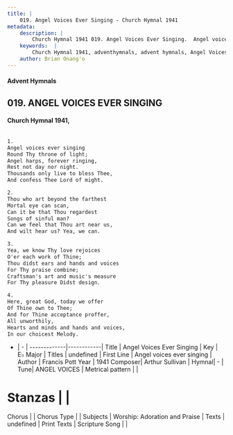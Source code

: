 ```yaml
---
title: |
    019. Angel Voices Ever Singing - Church Hymnal 1941
metadata:
    description: |
        Church Hymnal 1941 019. Angel Voices Ever Singing.  Angel voices ever singing  Round Thy throne of light;  Angel harps, forever ringing,  Rest not day nor night.  Thousands only live to bless Thee,  And confess Thee Lord of might.  
    keywords:  |
        Church Hymnal 1941, adventhymnals, advent hymnals, Angel Voices Ever Singing, Angel voices ever singing. 
    author: Brian Onang'o
---
```


#### Advent Hymnals
## 019. ANGEL VOICES EVER SINGING
####  Church Hymnal 1941,

```txt

1.
Angel voices ever singing 
Round Thy throne of light; 
Angel harps, forever ringing, 
Rest not day nor night. 
Thousands only live to bless Thee, 
And confess Thee Lord of might. 

2.
Thou who art beyond the farthest 
Mortal eye can scan, 
Can it be that Thou regardest 
Songs of sinful man? 
Can we feel that Thou art near us, 
And wilt hear us? Yea, we can. 

3.
Yea, we know Thy love rejoices 
O'er each work of Thine; 
Thou didst ears and hands and voices 
For Thy praise combine; 
Craftsman's art and music's measure 
For Thy pleasure Didst design. 

4.
Here, great God, today we offer 
Of Thine own to Thee; 
And for Thine acceptance proffer, 
All unworthily, 
Hearts and minds and hands and voices, 
In our choicest Melody.


```

- |   -  |
-------------|------------|
Title | Angel Voices Ever Singing |
Key | E♭ Major |
Titles | undefined |
First Line | Angel voices ever singing |
Author | Francis Pott 
Year | 1941
Composer| Arthur Sullivan |
Hymnal|  - |
Tune| ANGEL VOICES |
Metrical pattern | |
# Stanzas |  |
Chorus |  |
Chorus Type |  |
Subjects | Worship: Adoration and Praise |
Texts | undefined |
Print Texts | 
Scripture Song |  |
    
